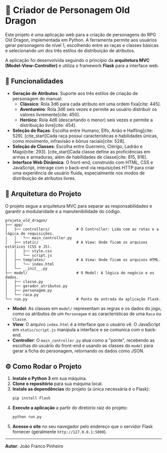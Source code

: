 # 🐉 Criador de Personagem Old Dragon

Este projeto é uma aplicação web para a criação de personagens do RPG Old Dragon, implementada em Python. A ferramenta permite aos usuários gerar personagens de nível 1, escolhendo entre as raças e classes básicas e selecionando um dos três estilos de distribuição de atributos.

A aplicação foi desenvolvida seguindo o princípio da **arquitetura MVC (Model-View-Controller)** e utiliza o framework **Flask** para a interface web.

## 🚀 Funcionalidades

  * **Geração de Atributos**: Suporte aos três estilos de criação de personagem do manual:
      * **Clássico**: Rola 3d6 para cada atributo em uma ordem fixa[cite: 445].
      * **Aventureiro**: Rola 3d6 seis vezes e permite ao usuário distribuir os valores livremente[cite: 450].
      * **Heróico**: Rola 4d6 (descartando o menor) seis vezes e permite a distribuição livre[cite: 454].
  * **Seleção de Raças**: Escolha entre Humano, Elfo, Anão e Halfling[cite: 529]. [cite\_start]Cada raça possui características e habilidades únicas, como movimento, infravisão e bônus raciais[cite: 528].
  * **Seleção de Classes**: Escolha entre Guerreiro, Clérigo, Ladrão e Mago[cite: 293]. [cite\_start]Cada classe define as proficiências em armas e armaduras, além de habilidades de classe[cite: 815, 816].
  * **Interface Web Dinâmica**: O front-end, construído com HTML, CSS e JavaScript, interage com o back-end via requisições HTTP para criar uma experiência de usuário fluida, especialmente nos modos de distribuição de atributos livres.

## 📂 Arquitetura do Projeto

O projeto segue a arquitetura MVC para separar as responsabilidades e garantir a modularidade e a manutenibilidade do código.

```
projeto_old_dragon/
├── app/
│   ├── controllers/            # O Controller: Lida com as rotas e a lógica de requisições.
│   │   └── main_controller.py
│   ├── static/                 # A View: Onde ficam os arquivos estáticos (CSS e JS).
│   │   ├── style.css
│   │   └── script.js
│   ├── templates/              # A View: Onde ficam os arquivos HTML.
│   │   └── index.html
│   └── __init__.py
├── model/                      # O Model: A lógica de negócio e os dados.
│   ├── classe.py
│   ├── gerador_atributos.py
│   ├── personagem.py
│   └── raca.py
└── run.py                      # Ponto de entrada da aplicação Flask.
```

  - **Model**: As classes em `model/` representam as regras e os dados do jogo, como os atributos de um `Personagem` e as características de uma `Raca` ou `Classe`.
  - **View**: O arquivo `index.html` é a interface que o usuário vê. O JavaScript em `static/script.js` manipula a interface e se comunica com o back-end.
  - **Controller**: O `main_controller.py` atua como a "ponte", recebendo as escolhas do usuário do front-end e usando as classes do `model` para gerar a ficha do personagem, retornando os dados como JSON.

## ⚙️ Como Rodar o Projeto

1.  **Instale o Python 3** em sua máquina.
2.  **Clone o repositório** para sua máquina local.
3.  **Instale as dependências** do projeto (a única necessária é o Flask):
    ```sh
    pip install Flask
    ```
4.  **Execute a aplicação** a partir do diretório raiz do projeto:
    ```sh
    python run.py
    ```
5.  **Acesse o site** no seu navegador pelo endereço que o servidor Flask fornecer (geralmente `http://127.0.0.1:5000`).

-----

**Autor**: João Franco Pinheiro

